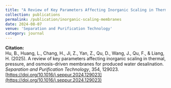 ```yaml
---
title: "A Review of Key Parameters Affecting Inorganic Scaling in Thermal, Pressure, and Osmosis-Driven Membranes for Produced Water Desalination"
collection: publications
permalink: /publication/inorganic-scaling-membranes
date: 2024-08-07
venue: 'Separation and Purification Technology'
category: journal
---
```


**Citation:**  
Hu, B., Huang, L., Chang, H., Ji, Z., Yan, Z., Qu, D., Wang, J., Qu, F., & Liang, H. (2025). A review of key parameters affecting inorganic scaling in thermal, pressure, and osmosis-driven membranes for produced water desalination. *Separation and Purification Technology*, 354, 129023. [https://doi.org/10.1016/j.seppur.2024.129023](https://doi.org/10.1016/j.seppur.2024.129023)
